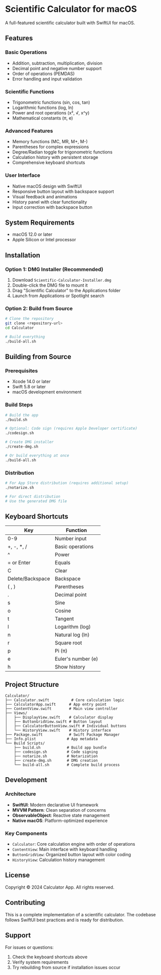 # Scientific Calculator for macOS

A full-featured scientific calculator built with SwiftUI for macOS.

## Features

### Basic Operations
- Addition, subtraction, multiplication, division
- Decimal point and negative number support
- Order of operations (PEMDAS)
- Error handling and input validation

### Scientific Functions
- Trigonometric functions (sin, cos, tan)
- Logarithmic functions (log, ln)
- Power and root operations (x², √, x^y)
- Mathematical constants (π, e)

### Advanced Features
- Memory functions (MC, MR, M+, M-)
- Parentheses for complex expressions
- Degree/Radian toggle for trigonometric functions
- Calculation history with persistent storage
- Comprehensive keyboard shortcuts

### User Interface
- Native macOS design with SwiftUI
- Responsive button layout with backspace support
- Visual feedback and animations
- History panel with clear functionality
- Input correction with backspace button

## System Requirements

- macOS 12.0 or later
- Apple Silicon or Intel processor

## Installation

### Option 1: DMG Installer (Recommended)
1. Download `Scientific-Calculator-Installer.dmg`
2. Double-click the DMG file to mount it
3. Drag "Scientific Calculator" to the Applications folder
4. Launch from Applications or Spotlight search

### Option 2: Build from Source
```bash
# Clone the repository
git clone <repository-url>
cd Calculator

# Build everything
./build-all.sh
```

## Building from Source

### Prerequisites
- Xcode 14.0 or later
- Swift 5.8 or later
- macOS development environment

### Build Steps
```bash
# Build the app
./build.sh

# Optional: Code sign (requires Apple Developer certificate)
./codesign.sh

# Create DMG installer
./create-dmg.sh

# Or build everything at once
./build-all.sh
```

### Distribution
```bash
# For App Store distribution (requires additional setup)
./notarize.sh

# For direct distribution
# Use the generated DMG file
```

## Keyboard Shortcuts

| Key | Function |
|-----|----------|
| 0-9 | Number input |
| +, -, *, / | Basic operations |
| ^ | Power |
| = or Enter | Equals |
| C | Clear |
| Delete/Backspace | Backspace |
| ( , ) | Parentheses |
| . | Decimal point |
| s | Sine |
| o | Cosine |
| t | Tangent |
| l | Logarithm (log) |
| n | Natural log (ln) |
| r | Square root |
| p | Pi (π) |
| e | Euler's number (e) |
| h | Show history |

## Project Structure

```
Calculator/
├── Calculator.swift          # Core calculation logic
├── CalculatorApp.swift      # App entry point
├── ContentView.swift        # Main view controller
├── Views/
│   ├── DisplayView.swift    # Calculator display
│   ├── ButtonGridView.swift # Button layout
│   ├── CalculatorButtonView.swift # Individual buttons
│   └── HistoryView.swift    # History interface
├── Package.swift            # Swift Package Manager
├── Info.plist              # App metadata
└── Build Scripts/
    ├── build.sh            # Build app bundle
    ├── codesign.sh         # Code signing
    ├── notarize.sh         # Notarization
    ├── create-dmg.sh       # DMG creation
    └── build-all.sh        # Complete build process
```

## Development

### Architecture
- **SwiftUI**: Modern declarative UI framework
- **MVVM Pattern**: Clean separation of concerns
- **ObservableObject**: Reactive state management
- **Native macOS**: Platform-optimized experience

### Key Components
- `Calculator`: Core calculation engine with order of operations
- `ContentView`: Main interface with keyboard handling
- `ButtonGridView`: Organized button layout with color coding
- `HistoryView`: Calculation history management

## License

Copyright © 2024 Calculator App. All rights reserved.

## Contributing

This is a complete implementation of a scientific calculator. The codebase follows SwiftUI best practices and is ready for distribution.

## Support

For issues or questions:
1. Check the keyboard shortcuts above
2. Verify system requirements
3. Try rebuilding from source if installation issues occur